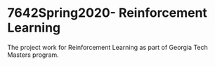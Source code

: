 # 7642Spring2020- Reinforcement Learning
The project work for Reinforcement Learning as part of Georgia Tech Masters program.
